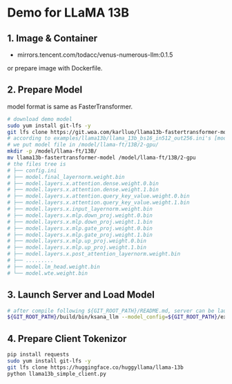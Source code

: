 # Demo for LLaMA 13B

## 1. Image & Container

 - mirrors.tencent.com/todacc/venus-numerous-llm:0.1.5

or prepare image with Dockerfile.

## 2. Prepare Model

model format is same as FasterTransformer.

```bash
# download demo model
sudo yum install git-lfs -y
git lfs clone https://git.woa.com/karlluo/llama13b-fastertransformer-model.git
# according to examples/llama13b/llama_13b_bs16_in512_out256.ini's [model_dir] section
# we put model file in /model/llama-ft/13B/2-gpu/
mkdir -p /model/llama-ft/13B/
mv llama13b-fastertransformer-model /model/llama-ft/13B/2-gpu
# the files tree is
# ├── config.ini
# ├── model.final_layernorm.weight.bin
# ├── model.layers.x.attention.dense.weight.0.bin
# ├── model.layers.x.attention.dense.weight.1.bin
# ├── model.layers.x.attention.query_key_value.weight.0.bin
# ├── model.layers.x.attention.query_key_value.weight.1.bin
# ├── model.layers.x.input_layernorm.weight.bin
# ├── model.layers.x.mlp.down_proj.weight.0.bin
# ├── model.layers.x.mlp.down_proj.weight.1.bin
# ├── model.layers.x.mlp.gate_proj.weight.0.bin
# ├── model.layers.x.mlp.gate_proj.weight.1.bin
# ├── model.layers.x.mlp.up_proj.weight.0.bin
# ├── model.layers.x.mlp.up_proj.weight.1.bin
# ├── model.layers.x.post_attention_layernorm.weight.bin
# ├── .........
# ├── model.lm_head.weight.bin
# └── model.wte.weight.bin
```

## 3. Launch Server and Load Model

```bash
# after compile following ${GIT_ROOT_PATH}/README.md, server can be launch with following command line
${GIT_ROOT_PATH}/build/bin/ksana_llm --model_config=${GIT_ROOT_PATH}/examples/llama13b/llama_13b_bs16_in512_out256.ini --host=0.0.0.0 --port=8080
```

## 4. Prepare Client Tokenizor

```bash
pip install requests
sudo yum install git-lfs -y
git lfs clone https://huggingface.co/huggyllama/llama-13b
python llama13b_simple_client.py
```
